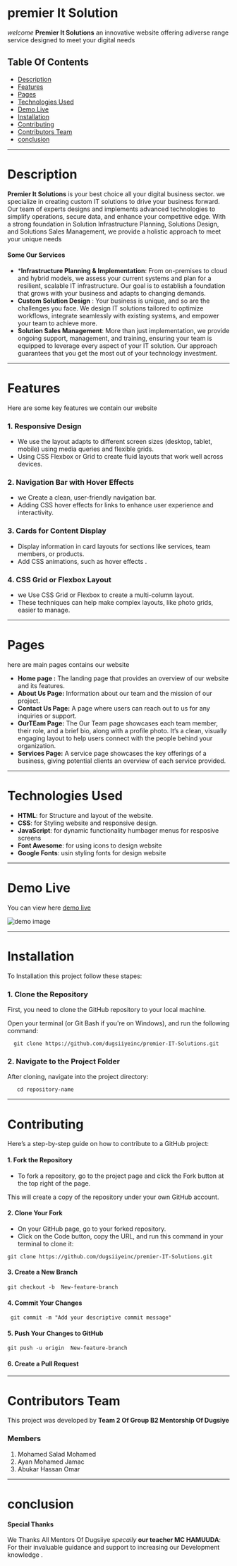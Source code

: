 # premier It Solution  
*welcome* **Premier It Solutions** an innovative website offering adiverse range service designed to meet your digital needs  
## Table Of Contents
- [ Description](#Description)
- [ Features](#Features)
- [ Pages](#Pages)
- [ Technologies Used](#Technologies-Used)
- [ Demo Live](#Demo-Live)
- [Installation](#Installation)
- [Contributing](#Contributing)
- [Contributors Team](#Contributors-Team) 
- [conclusion](#conclusion)
---

# Description
 **Premier It Solutions**  is your best choice  all your digital  business sector. we  specialize in creating custom IT solutions to drive your business forward. Our team of experts designs and implements advanced technologies to simplify operations, secure data, and enhance your competitive edge. With a strong foundation in Solution Infrastructure Planning, Solutions Design, and Solutions Sales Management, we provide a holistic approach to meet your unique needs
 #### Some Our Services 
 - ***Infrastructure Planning & Implementation**: From on-premises to cloud and hybrid models, we assess your current systems and plan for a resilient, scalable IT infrastructure. Our goal is to establish a foundation that grows with your business and adapts to changing demands.
 - **Custom Solution Design** : Your business is unique, and so are the challenges you face. We design IT solutions tailored to optimize workflows, integrate seamlessly with existing systems, and empower your team to achieve more.
 - **Solution Sales Management**: More than just implementation, we provide ongoing support, management, and training, ensuring your team is equipped to leverage every aspect of your IT solution. Our approach guarantees that you get the most out of your technology investment.
---

# Features
  Here are some key features  we contain our website 
  ### 1.  Responsive Design
  - We use  the layout adapts to different screen sizes (desktop, tablet, mobile) using media queries and flexible grids.
  - Using CSS Flexbox or Grid to create fluid layouts that work well across devices.

### 2.  Navigation Bar with Hover Effects
   - we  Create a clean, user-friendly navigation bar.
   -  Adding  CSS hover effects for links to enhance user experience and interactivity.

### 3. Cards for Content Display
 - Display information in card layouts for sections like services, team members, or products.
 - Add CSS animations, such as hover effects .
 
 ### 4. CSS Grid or Flexbox Layout
 - we  Use CSS Grid or Flexbox to create a multi-column layout.
 - These techniques can help make complex layouts, like  photo grids, easier to manage.
---
# Pages
here are main pages contains our website
  - **Home page :** The landing page that provides an overview of our website and its features.
  - **About Us Page:** Information about our team and the mission of our project.
  -  **Contact Us Page:** A page where users can reach out to us for any inquiries or support.
  -  **OurTEam Page:** The Our Team page showcases each team member, their role, and a brief bio, along with a profile photo. It’s a clean, visually engaging layout to help users connect with the people behind your organization.
  -  **Services Page:** A service page showcases the key offerings of a business, giving potential clients an overview of each service provided.
---

  # Technologies Used 
   - **HTML**: for  Structure and layout of the website.
   - **CSS**: for  Styling website and responsive design.
   - **JavaScript**: for dynamic functionality humbager menus for resposive screens 
   - **Font Awesome**: for using icons to design website 
   - **Google Fonts**:  usin styling fonts for design website 
---

# Demo Live

You can view here [demo live](https://fonts.google.com/)

![demo image](screen%20demo%20project.png)

---


# Installation
To Installation this project follow these stapes:
### 1. Clone the Repository
First, you need to clone the GitHub repository to your local machine.

Open your terminal (or Git Bash if you're on Windows), and run the following command:
```
  git clone https://github.com/dugsiiyeinc/premier-IT-Solutions.git
```
### 2. Navigate to the Project Folder
After cloning, navigate into the project directory:
```
   cd repository-name
```
--- 

# Contributing
Here’s a step-by-step guide on how to contribute to a GitHub project:

#### 1. Fork the Repository
- To fork a repository, go to the project page and click the Fork button at the top right of the page.
  
This will create a copy of the repository under your own GitHub account.

#### 2. Clone Your Fork
- On your GitHub page, go to your forked repository.
- Click on the Code button, copy the URL, and run this command in your terminal to clone it:

` git clone https://github.com/dugsiiyeinc/premier-IT-Solutions.git `

####  3. Create a New Branch
` git checkout -b  New-feature-branch `

#### 4. Commit Your Changes
` git commit -m "Add your descriptive commit message"`

#### 5. Push Your Changes to GitHub
`git push -u origin  New-feature-branch `

#### 6. Create a Pull Request
---

# Contributors Team
This project was developed by **Team 2 Of  Group B2   Mentorship Of Dugsiye**

### Members
1. Mohamed Salad Mohamed 
2. Ayan Mohamed Jamac 
3. Abukar Hassan Omar       
---

# conclusion

#### Special Thanks

We Thanks All Mentors Of Dugsiiye *specaily* **our teacher MC HAMUUDA**: For their invaluable guidance and support to increasing our Development knowledge  .

    





